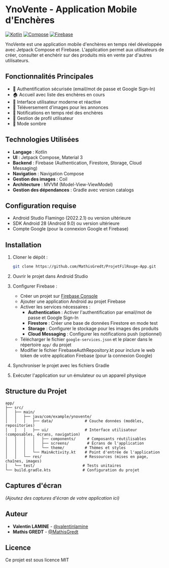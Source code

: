 # YnoVente - Application Mobile d'Enchères

[![Kotlin](https://img.shields.io/badge/Kotlin-1.9.0-blue.svg)](https://kotlinlang.org/)
[![Compose](https://img.shields.io/badge/Compose-1.5.0-blue)](https://developer.android.com/jetpack/compose)
[![Firebase](https://img.shields.io/badge/Firebase-32.0.0-orange)](https://firebase.google.com/)

YnoVente est une application mobile d'enchères en temps réel développée avec Jetpack Compose et Firebase. L'application permet aux utilisateurs de créer, consulter et enchérir sur des produits mis en vente par d'autres utilisateurs.

## Fonctionnalités Principales

- 🔐 Authentification sécurisée (email/mot de passe et Google Sign-In)
- 🏠 Accueil avec liste des enchères en cours
- 📱 Interface utilisateur moderne et réactive
- 📸 Téléversement d'images pour les annonces
- 🔔 Notifications en temps réel des enchères
- 👤 Gestion de profil utilisateur
- 📱 Mode sombre

## Technologies Utilisées

- **Langage** : Kotlin
- **UI** : Jetpack Compose, Material 3
- **Backend** : Firebase (Authentication, Firestore, Storage, Cloud Messaging)
- **Navigation** : Navigation Compose
- **Gestion des images** : Coil
- **Architecture** : MVVM (Model-View-ViewModel)
- **Gestion des dépendances** : Gradle avec version catalogs

## Configuration requise

- Android Studio Flamingo (2022.2.1) ou version ultérieure
- SDK Android 28 (Android 9.0) ou version ultérieure
- Compte Google (pour la connexion Google et Firebase)

## Installation

1. Cloner le dépôt :
   ```bash
   git clone https://github.com/MathisGredt/ProjetFilRouge-App.git
   ```

2. Ouvrir le projet dans Android Studio

3. Configurer Firebase :
   - Créer un projet sur [Firebase Console](https://console.firebase.google.com/)
   - Ajouter une application Android au projet Firebase
   - Activer les services nécessaires :
     - **Authentication** : Activer l'authentification par email/mot de passe et Google Sign-In
     - **Firestore** : Créer une base de données Firestore en mode test
     - **Storage** : Configurer le stockage pour les images des produits
     - **Cloud Messaging** : Configurer les notifications push (optionnel)
   - Télécharger le fichier `google-services.json` et le placer dans le répertoire `app/` du projet
   - Modifier le fichier FirebaseAuthRepository.kt pour inclure le web token de votre application Firebase (pour la connexion Google)

4. Synchroniser le projet avec les fichiers Gradle

5. Exécuter l'application sur un émulateur ou un appareil physique

## Structure du Projet

```
app/
├── src/
│   ├── main/
│   │   ├── java/com/example/ynovente/
│   │   │   ├── data/              # Couche données (modèles, repositories)
│   │   │   ├── ui/                # Interface utilisateur (composables, écrans, navigation)
│   │   │   │   ├── components/     # Composants réutilisables
│   │   │   │   ├── screens/        # Écrans de l'application
│   │   │   │   └── theme/         # Thèmes et styles
│   │   │   └── MainActivity.kt    # Point d'entrée de l'application
│   │   └── res/                   # Ressources (mises en page, chaînes, images)
│   └── test/                     # Tests unitaires
└── build.gradle.kts              # Configuration du projet
```

## Captures d'écran

*(Ajoutez des captures d'écran de votre application ici)*

## Auteur

- **Valentin LAMINE** - [@valentinlamine](https://github.com/valentinlamine)
- **Mathis GREDT** - [@MathisGredt](https://github.com/MathisGredt)

## Licence

Ce projet est sous licence MIT
